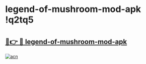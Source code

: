 # legend-of-mushroom-mod-apk !q2tq5

# <h2><a href="https://3ft7pz.esa.edu.pl?title=legend-of-mushroom-mod-apk&ref=q2tq5">🔗👉 🔴 legend-of-mushroom-mod-apk</a></h2>

[![acn](https://github.com/user-attachments/assets/0f9c940e-d8b0-45ae-aac7-cd30a18b3e1c)](https://3ft7pz.esa.edu.pl?title=legend-of-mushroom-mod-apk&ref=q2tq5)

